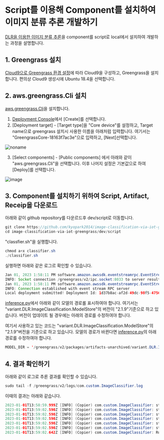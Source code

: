 # Script를 이용해 Component를 설치하여 이미지 분류 추론 개발하기 

[DLR을 이용한 이미지 분류 추론](https://github.com/kyopark2014/image-classification-via-iot-greengrass/tree/main/dlr-inference)을 component를 script로 local에서 설치하여 개발하는 과정을 설명합니다. 

## 1. Greengrass 설치

[Cloud9으로 Greengrass 환경 설정](https://github.com/kyopark2014/iot-greengrass/blob/main/cloud9.md)에 따라 Cloud9을 구성하고, Greengrass을 설치합니다. 편의상 Cloud9 생성시에 Ubuntu 18.4을 선택합니다.

## 2. aws.greengrass.Cli 설치

[aws.greengrass.Cli](https://docs.aws.amazon.com/greengrass/v2/developerguide/greengrass-cli-component.html?icmpid=docs_gg_console)을 설치합니다.

1) [Deployment Console](https://ap-northeast-2.console.aws.amazon.com/iot/home?region=ap-northeast-2#/greengrass/v2/deployments)에서 [Create]를 선택합니다.
2) [Deployment target] - [Target type]을 "Core device"를 설정하고, Target name으로 greengrass 설치시 사용한 이름을 아래처럼 입력합니다. 여기서는 "GreengrassCore-18163f7ac3e"으로 입력하고, [Next]선택합니다. 

![noname](https://user-images.githubusercontent.com/52392004/210171401-a8b07744-97fd-47b4-99a2-6f3bffd55252.png)

3) [Select components] - [Public components] 에서 아래와 같이 "aws.greengrass.Cli"을 선택합니다. 이후 나머지 설정은 기본값으로 하여 [Deploy]를 선택합니다. 

![image](https://user-images.githubusercontent.com/52392004/210172949-5f077172-63af-44c3-8e47-a11abb19bcfb.png)


## 3. Component를 설치하기 위하여 Script, Artifact, Receip을  다운로드

아래와 같이 github repository를 다운르드후 dev/script로 이동합니다. 

```java
git clone https://github.com/kyopark2014/image-classification-via-iot-greengrass
cd image-classification-via-iot-greengrass/dev/script
```

"classfier.sh"을 실행합니다. 

```java
chmod a+x classifier.sh 
./classifier.sh 
```

실행하면 아래와 같은 로그르 확인할 수 있습니다.

```java
Jan 01, 2023 1:58:11 PM software.amazon.awssdk.eventstreamrpc.EventStreamRPCConnection$1 onConnectionSetup
INFO: Socket connection /greengrass/v2/ipc.socket:8033 to server result [AWS_ERROR_SUCCESS]
Jan 01, 2023 1:58:11 PM software.amazon.awssdk.eventstreamrpc.EventStreamRPCConnection$1 onProtocolMessage
INFO: Connection established with event stream RPC server
Local deployment submitted! Deployment Id: 1d37b8ac-af2d-49dc-98f5-47563295e54b
```

[inference.py](https://github.com/kyopark2014/image-classification-via-iot-greengrass/blob/main/dev/local/inference.py)에서 아래와 같이 모델의 경로롤 표시하여야 합니다. 여기서는 "variant.DLR.ImageClassification.ModelStore"의 버전이 "2.1.9"기준으로 하고 있습니다. 버전이 업데이트 될 경우에는 아래의 경로를 수정하여야 합니다. 

여기서 사용하고 있는 코드는 "variant.DLR.ImageClassification.ModelStore"의 "2.1.9"버전을 기준으로 하고 있습니다. 모델의 경로가 바뀐다면 [inference.py](https://github.com/kyopark2014/image-classification-via-iot-greengrass/blob/main/dev/script/artifacts/com.custom.ImageClassifier/1.0.0/inference.py)의 아래 경로를 수정하여야 합니다.

```java
MODEL_DIR = '/greengrass/v2/packages/artifacts-unarchived/variant.DLR.ImageClassification.ModelStore/2.1.9/DLR-resnet50-x86_64-cpu-ImageClassification'
```


## 4. 결과 확인하기 

아래와 같이 로그로 추론 결과를 확인할 수 있습니다. 

```java
sudo tail -f /greengrass/v2/logs/com.custom.ImageClassifier.log
```

이때의 결과는 아래와 같습니다. 

```java
2023-01-01T13:58:59.999Z [INFO] (Copier) com.custom.ImageClassifier: stdout. MODEL_DIR: /greengrass/v2/packages/artifacts-unarchived/variant.DLR.ImageClassification.ModelStore/2.1.9/DLR-resnet50-x86_64-cpu-ImageClassification. {scriptName=services.com.custom.ImageClassifier.lifecycle.Run.Script, serviceName=com.custom.ImageClassifier, currentState=RUNNING}
2023-01-01T13:59:02.590Z [INFO] (Copier) com.custom.ImageClassifier: stdout. IMAGE_DIR: /greengrass/v2/packages/artifacts/com.custom.ImageClassifier/1.0.0/images. {scriptName=services.com.custom.ImageClassifier.lifecycle.Run.Script, serviceName=com.custom.ImageClassifier, currentState=RUNNING}
2023-01-01T13:59:02.590Z [INFO] (Copier) com.custom.ImageClassifier: stdout. cat.jpeg -> tabby, tabby cat. {scriptName=services.com.custom.ImageClassifier.lifecycle.Run.Script, serviceName=com.custom.ImageClassifier, currentState=RUNNING}
2023-01-01T13:59:02.590Z [INFO] (Copier) com.custom.ImageClassifier: stdout. dog.jpg -> Weimaraner. {scriptName=services.com.custom.ImageClassifier.lifecycle.Run.Script, serviceName=com.custom.ImageClassifier, currentState=RUNNING}
2023-01-01T13:59:02.590Z [INFO] (Copier) com.custom.ImageClassifier: stdout. macaw.jpg -> macaw. {scriptName=services.com.custom.ImageClassifier.lifecycle.Run.Script, serviceName=com.custom.ImageClassifier, currentState=RUNNING}
2023-01-01T13:59:02.590Z [INFO] (Copier) com.custom.ImageClassifier: stdout. pelican.jpeg -> pelican. {scriptName=services.com.custom.ImageClassifier.lifecycle.Run.Script, serviceName=com.custom.ImageClassifier, currentState=RUNNING}
2023-01-01T13:59:02.642Z [INFO] (Copier) com.custom.ImageClassifier: Run script exited. {exitCode=0, serviceName=com.custom.ImageClassifier, currentState=RUNNING}
```


